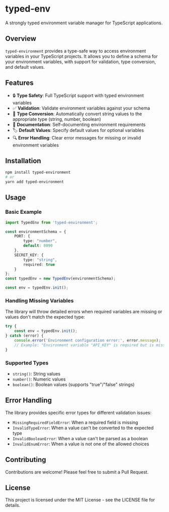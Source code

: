 # typed-env

A strongly typed environment variable manager for TypeScript applications.

## Overview

`typed-environment` provides a type-safe way to access environment variables in your TypeScript projects. It allows you to define a schema for your environment variables, with support for validation, type conversion, and default values.

## Features

- 🔒 **Type Safety**: Full TypeScript support with typed environment variables
- ✅ **Validation**: Validate environment variables against your schema
- 🔄 **Type Conversion**: Automatically convert string values to the appropriate type (string, number, boolean)
- 📝 **Documentation**: Self-documenting environment requirements
- 🏷️ **Default Values**: Specify default values for optional variables
- 🔍 **Error Handling**: Clear error messages for missing or invalid environment variables

## Installation

```bash
npm install typed-environment
# or
yarn add typed-environment
```

## Usage

### Basic Example

```typescript
import TypedEnv from 'typed-environment';

const environmentSchema = {
    PORT: {
        type: "number",
        default: 8090
    },
    SECRET_KEY: {
        type: "string",
        required: true
    }
};
const typedEnv = new TypedEnv(environmentSchema);

const env = typedEnv.init();
```

### Handling Missing Variables

The library will throw detailed errors when required variables are missing or values don't match the expected type:

```typescript
try {
    const env = typedEnv.init();
} catch (error) {
    console.error('Environment configuration error:', error.message);
    // Example: "Environment variable "API_KEY" is required but is missing."
}
```

### Supported Types

- `string()`: String values
- `number()`: Numeric values
- `boolean()`: Boolean values (supports "true"/"false" strings)

## Error Handling

The library provides specific error types for different validation issues:

- `MissingRequiredFieldError`: When a required field is missing
- `InvalidTypeError`: When a value can't be converted to the expected type
- `InvalidBooleanError`: When a value can't be parsed as a boolean
- `InvalidEnumError`: When a value is not one of the allowed choices

## Contributing

Contributions are welcome! Please feel free to submit a Pull Request.

## License

This project is licensed under the MIT License - see the LICENSE file for details.

